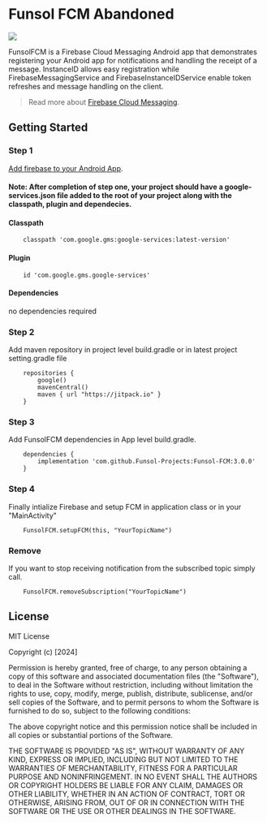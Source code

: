 # Funsol FCM Abandoned

[![](https://jitpack.io/v/Funsol-Projects/Funsol-FCM.svg)](https://jitpack.io/#Funsol-Projects/Funsol-FCM)

FunsolFCM is a Firebase Cloud Messaging Android app that demonstrates registering your Android app
for notifications and handling the receipt of a message. InstanceID allows easy registration while
FirebaseMessagingService and FirebaseInstanceIDService enable token refreshes and message handling
on the client.

> Read more about [Firebase Cloud Messaging](https://firebase.google.com/docs/cloud-messaging).

## Getting Started

### Step 1

[Add firebase to your Android App](https://firebase.google.com/docs/android/setup).

#### Note: After completion of step one, your project should have a google-services.json file added to the root of your project along with the classpath, plugin and dependecies.

#### Classpath

```
    classpath 'com.google.gms:google-services:latest-version'
```

#### Plugin

```
    id 'com.google.gms.google-services'
```

#### Dependencies

no dependencies required

### Step 2

Add maven repository in project level build.gradle or in latest project setting.gradle file

```
    repositories {
        google()
        mavenCentral()
        maven { url "https://jitpack.io" }
    }
```  

### Step 3

Add FunsolFCM dependencies in App level build.gradle.

```
    dependencies {
        implementation 'com.github.Funsol-Projects:Funsol-FCM:3.0.0'
    }
```  

### Step 4

Finally intialize Firebase and setup FCM in application class or in your "MainActivity"

```
    FunsolFCM.setupFCM(this, "YourTopicName")
```

### Remove

If you want to stop receiving notification from the subscribed topic simply call.

```
    FunsolFCM.removeSubscription("YourTopicName")
```

## License

MIT License

Copyright (c) [2024]

Permission is hereby granted, free of charge, to any person obtaining a copy of this software and
associated documentation files (the "Software"), to deal in the Software without restriction,
including without limitation the rights to use, copy, modify, merge, publish, distribute,
sublicense, and/or sell copies of the Software, and to permit persons to whom the Software is
furnished to do so, subject to the following conditions:

The above copyright notice and this permission notice shall be included in all copies or substantial
portions of the Software.

THE SOFTWARE IS PROVIDED "AS IS", WITHOUT WARRANTY OF ANY KIND, EXPRESS OR IMPLIED, INCLUDING BUT
NOT LIMITED TO THE WARRANTIES OF MERCHANTABILITY, FITNESS FOR A PARTICULAR PURPOSE AND
NONINFRINGEMENT. IN NO EVENT SHALL THE AUTHORS OR COPYRIGHT HOLDERS BE LIABLE FOR ANY CLAIM, DAMAGES
OR OTHER LIABILITY, WHETHER IN AN ACTION OF CONTRACT, TORT OR OTHERWISE, ARISING FROM, OUT OF OR IN
CONNECTION WITH THE SOFTWARE OR THE USE OR OTHER DEALINGS IN THE SOFTWARE.


